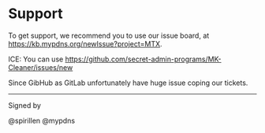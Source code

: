 # Support

To get support, we recommend you to use our issue board,
at https://kb.mypdns.org/newIssue?project=MTX.

ICE: You can use https://github.com/secret-admin-programs/MK-Cleaner/issues/new

Since GibHub as GitLab unfortunately have huge issue coping our tickets.

--------

Signed by

@spirillen @mypdns
